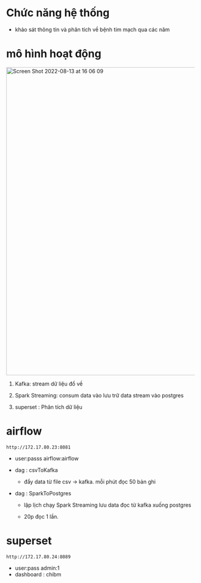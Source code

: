 # Chức năng hệ thống

- khảo sát thông tin và phân tích về bệnh tim mạch qua các năm

# mô hình hoạt động 

<img width="821" alt="Screen Shot 2022-08-13 at 16 06 09" src="https://user-images.githubusercontent.com/43698423/184611087-d0c4b70a-384a-4107-9764-76dbfee232f0.png">

1. Kafka: stream dữ liệu đổ về

2. Spark Streaming: consum data vào lưu trữ data stream vào postgres

3. superset : Phân tích dữ liệu

# airflow

```
http://172.17.80.23:8081
```
- user:passs airflow:airflow
- dag : csvToKafka

  - đẩy data từ file csv -> kafka. mỗi phút đọc 50 bản ghi

- dag : SparkToPostgres

  - lập lịch chạy Spark Streaming lưu data đọc từ kafka xuống postgres
  
  - 20p đọc 1 lần. 
# superset

```
http://172.17.80.24:8089
```
- user:pass admin:1
- dashboard : chibm
